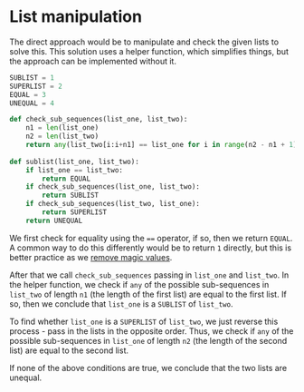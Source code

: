 # List manipulation
The direct approach would be to manipulate and check the given lists to solve this.
This solution uses a helper function, which simplifies things, but the approach can be implemented without it.

```python
SUBLIST = 1
SUPERLIST = 2
EQUAL = 3
UNEQUAL = 4

def check_sub_sequences(list_one, list_two):
    n1 = len(list_one)
    n2 = len(list_two)
    return any(list_two[i:i+n1] == list_one for i in range(n2 - n1 + 1))
    
def sublist(list_one, list_two):
    if list_one == list_two:
        return EQUAL
    if check_sub_sequences(list_one, list_two):
        return SUBLIST
    if check_sub_sequences(list_two, list_one):
        return SUPERLIST
    return UNEQUAL
```

We first check for equality using the `==` operator, if so, then we return `EQUAL`. 
A common way to do this differently would be to return `1` directly, but this is better practice as we  [remove magic values][magic values].

After that we call `check_sub_sequences` passing in `list_one` and `list_two`.
In the helper function, we check if `any` of the possible sub-sequences in `list_two` of length `n1` (the length of the first list) are equal to the first list.
If so, then we conclude that `list_one` is a `SUBLIST` of `list_two`. 

To find whether `list_one` is a `SUPERLIST` of `list_two`, we just reverse this process - pass in the lists in the opposite order.
Thus, we check if `any` of the possible sub-sequences in `list_one` of length `n2` (the length of the second list) are equal to the second list.

If none of the above conditions are true, we conclude that the two lists are unequal.

[magic values]: https://stackoverflow.com/questions/47882/what-is-a-magic-number-and-why-is-it-bad
